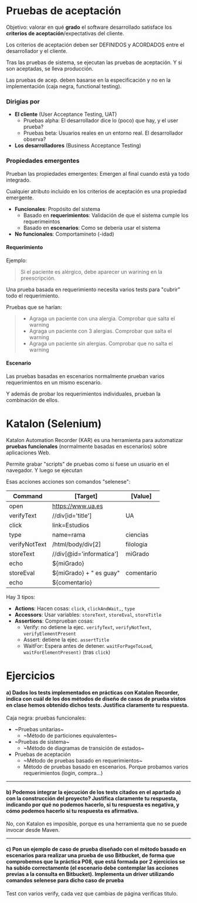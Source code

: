 # Pruebas de aceptación

Objetivo: valorar en qué **grado** el software desarrollado satisface los **criterios de aceptación**/expectativas del cliente.

Los criterios de aceptación deben ser DEFINIDOS y ACORDADOS entre el desarrollador y el cliente.

Tras las pruebas de sistema, se ejecutan las pruebas de aceptación. Y si son aceptadas, se lleva producción.

Las pruebas de acep. deben basarse en la especificación y no en la implementación (caja negra, functional testing).


### Dirigias por

* **El cliente** (User Acceptance Testing, UAT)
  * Pruebas alpha: El desarrollador dice lo (poco) que hay, y el user prueba?
  * Pruebas beta: Usuarios reales en un entorno real. El desarrollador observa?
* **Los desarrolladores** (Business Acceptance Testing)



### Propiedades emergentes

Prueban las propiedades emergentes: Emergen al final cuando está ya todo integrado.

Cualquier atributo incluido en los criterios de aceptación es una propiedad emergente.

* **Funcionales**: Propósito del sistema
  * Basado en **requerimientos**: Validación de que el sistema cumple los requerimeintos
  * Basado en **escenarios**: Como se debería usar el sistema
* **No funcionales**: Comportamineto (-idad)

#### Requerimiento
Ejemplo:
> Si el paciente es alérgico, debe aparecer un warining en la preescripción.

Una prueba basada en requerimiento necesita varios tests para "cubrir" todo el requerimiento.

Pruebas que se harían:

> * Agraga un paciente con una alergia. Comprobar que salta el warning
> * Agraga un paciente con 3 alergias. Comprobar que salta el warning
> * Agraga un paciente sin alergias. Comprobar que no salta el warning

#### Escenario
Las pruebas basadas en escenarios normalmente prueban varios requerimientos en un mismo escenario.

Y además de probar los requerimientos individuales, prueban la combinación de ellos.

# Katalon (Selenium)

Katalon Automation Recorder (KAR) es una herramienta para automatizar **pruebas funcionales** (normalmente basadas en escenarios) sobre aplicaciones Web.

Permite grabar "scripts" de pruebas como si fuese un usuario en el navegador. Y luego se ejecutan

Esas acciones acciones son comandos "selenese":

| Command       | [Target]                 | [Value]    |
|---------------|--------------------------|------------|
| open          | https://www.ua.es        |            |
| verifyText    | //div[id='title']        | UA         |
| click         | link=Estudios            |            |
| type          | name=rama                | ciencias   |
| verifyNotText | /html/body/div[2]        | filologia  |
| storeText     | //div[@id='informatica'] | miGrado    |
| echo          | ${miGrado}               |            |
| storeEval     | ${miGrado} + " es guay"  | comentario |
| echo          | ${comentario}            |            |

Hay 3 tipos:
* **Actions**: Hacen cosas: `click`, `clickAndWait,`, `type`
* **Accessors**: Usar variables: `storeText`, `storeEval`, `storeTitle`
* **Assertions**: Comprueban cosas:
  * Verify: no detiene la ejec. `verifyText`, `verifyNotText`, `verifyElementPresent`
  * Assert: detiene la ejec. `assertTitle`
  * WaitFor: Espera antes de detener. `waitForPageToLoad`, `waitForElementPresent)` (tras `click`)


# Ejercicios


#### a) Dados los tests implementados en prácticas con Katalon Recorder, indica con cuál de los dos métodos de diseño de casos de prueba vistos en clase hemos obtenido dichos tests. Justifica claramente tu respuesta.

Caja negra: pruebas funcionales:

* ~Pruebas unitarias~
  * ~Método de particiones equivalentes~
* ~Pruebas de sistema~
  * ~Método de diagramas de transición de estados~
* Pruebas de aceptación
  * ~Método de pruebas basado en requerimientos~
  * Método de pruebas basado en escenarios. Porque probamos varios requerimientos (login, compra…)
---

#### b) Podemos integrar la ejecución de los tests citados en el apartado a) con la construcción del proyecto? Justifica claramente tu respuesta, indicando por qué no podemos hacerlo, si tu respuesta es negativa, y cómo podemos hacerlo si tu respuesta es afirmativa.

No, con Katalon es imposible, porque es una herramienta que no se puede invocar desde Maven.

---

#### c) Pon un ejemplo de caso de prueba diseñado con el método basado en escenarios para realizar una prueba de uso Bitbucket, de forma que comprobemos que la práctica P08, que está formada por 2 ejercicios se ha subido correctamente (el escenario debe contemplar las acciones previas a la consulta en Bitbucket). Implementa un driver utilizando comandos selenese para dicho caso de prueba

Test con varios verify, cada vez que cambias de página verificas titulo.
